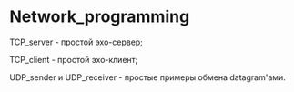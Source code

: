 # Network_programming

TCP_server - простой эхо-сервер;

TCP_client - простой эхо-клиент;

UDP_sender и UDP_receiver - простые примеры обмена datagram'ами.
